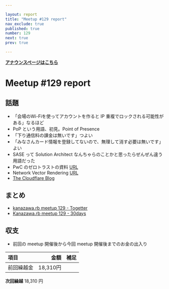```yaml
---

layout: report
title: "Meetup #129 report"
nav_exclude: true
published: true
number: 129
next: true
prev: true

---
```


<div style="text-align: left;"><a href="/129"><strong>アナウンスページはこちら</strong></a></div>

# Meetup #129 report

## 話題

* 「会場のWi-Fiを使ってアカウントを作ると IP 重複でロックされる可能性がある」なるほど
* PoP という用語、初見。Point of Presence
* 「下り通信料の課金は無いです」つよい
* 「みなさんカード情報を登録してないので、無理して消す必要は無いです」 よい
* SASE って Solution Architect なんちゃらのことかと思ったらぜんぜん違う用語だった
* PwC のゼロトラストの資料 [URL](https://www.pwc.com/jp/ja/knowledge/column/awareness-cyber-security/zero-trust-architecture-jp.html)
* Network Vector Rendering [URL](https://patents.google.com/patent/US10452868B1/en)
* [The Cloudflare Blog](https://blog.cloudflare.com/)

## まとめ

* [kanazawa.rb meetup 129 - Togetter](https://togetter.com/li/2155914)
* [Kanazawa.rb meetup 129 - 30days](https://30d.jp/kzrb/119)

## 収支

* 前回の meetup 開催後から今回 meetup 開催後までのお金の出入り

|項目                           |金額         |補足                                               |
|:------------------------------|------------:|:--------------------------------------------------|
| 前回繰越金                    |       18,310円 |                                                   |

**次回繰越**  18,310 円
